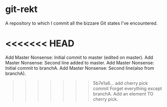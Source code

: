 # git-rekt
A repository to which I commit all the bizzare Git states I've encountered.

<<<<<<< HEAD
=======
Add Master Nonsense: Initial commit to master (edited on master).
Add Master Nonsense: Second line added to master.
Add Master Nonsense: Initial commit to branchA.
Add Master Nonsense: Second line(also from branchA).
>>>>>>> 5b7e1a6... add cherry pick commit
Forget everything except branchA.
Add an element TO cherry pick.
